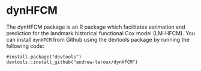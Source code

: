 # dynHFCM

The dynHFCM package is an R package which facilitates estimation and prediction for the landmark historical functional Cox model (LM-HFCM). You can install `dynHFCM` from Github using the devtools package by running the following code:

```{r}
#install.package("devtools")
devtools::install_github("andrew-leroux/dynHFCM")
```
